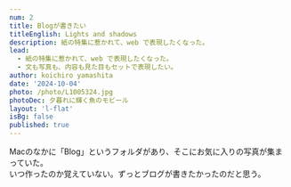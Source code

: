 ```yaml
---
num: 2
title: Blogが書きたい
titleEnglish: Lights and shadows
description: 紙の特集に惹かれて、web で表現したくなった。
lead:
  - 紙の特集に惹かれて、web で表現したくなった。
  - 文も写真も、内容も見た目もセットで表現したい。
author: koichiro yamashita
date: '2024-10-04'
photo: /photo/L1005324.jpg
photoDec: 夕暮れに輝く魚のモビール
layout: 'l-flat'
isBg: false
published: true
---
```


Macのなかに「Blog」というフォルダがあり、そこにお気に入りの写真が集まっていた。  
いつ作ったのか覚えていない。ずっとブログが書きたかったのだと思う。
